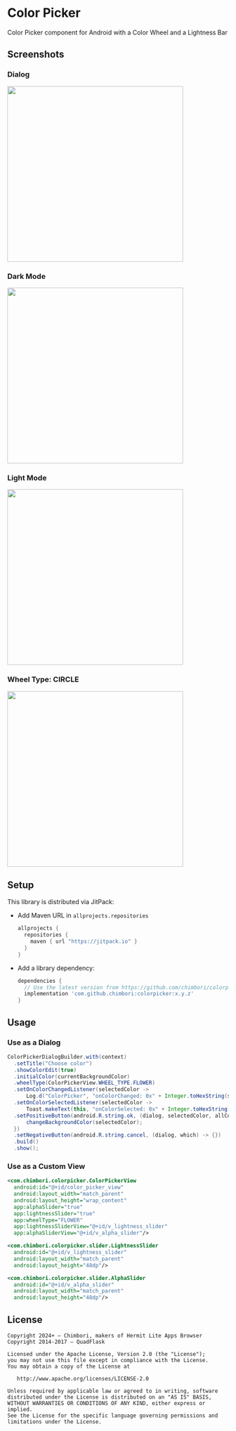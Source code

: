 # Color Picker

Color Picker component for Android with a Color Wheel and a Lightness Bar

## Screenshots

### Dialog

<img src="screenshots/dialog.webp" width="400">

### Dark Mode

<img src="screenshots/dark-mode.webp" width="400">

### Light Mode

<img src="screenshots/light-mode.webp" width="400">

### Wheel Type: CIRCLE

<img src="screenshots/wheel-type-circle.webp" width="400">

## Setup

This library is distributed via JitPack:

- Add Maven URL in `allprojects.repositories`

    ```groovy
    allprojects {
      repositories {
        maven { url "https://jitpack.io" }
      }
    }
    ```

- Add a library dependency:

    ```groovy
    dependencies {
      // Use the latest version from https://github.com/chimbori/colorpicker/releases .
      implementation 'com.github.chimbori:colorpicker:x.y.z'
    }
    ```

## Usage

### Use as a Dialog

```java
ColorPickerDialogBuilder.with(context)
  .setTitle("Choose color")
  .showColorEdit(true)
  .initialColor(currentBackgroundColor)
  .wheelType(ColorPickerView.WHEEL_TYPE.FLOWER)
  .setOnColorChangedListener(selectedColor ->
      Log.d("ColorPicker", "onColorChanged: 0x" + Integer.toHexString(selectedColor)))
  .setOnColorSelectedListener(selectedColor ->
      Toast.makeText(this, "onColorSelected: 0x" + Integer.toHexString(selectedColor), LENGTH_SHORT).show())
  .setPositiveButton(android.R.string.ok, (dialog, selectedColor, allColors) -> {
      changeBackgroundColor(selectedColor);
  })
  .setNegativeButton(android.R.string.cancel, (dialog, which) -> {})
  .build()
  .show();
```

### Use as a Custom View

```xml
<com.chimbori.colorpicker.ColorPickerView
  android:id="@+id/color_picker_view"
  android:layout_width="match_parent"
  android:layout_height="wrap_content"
  app:alphaSlider="true"
  app:lightnessSlider="true"
  app:wheelType="FLOWER"
  app:lightnessSliderView="@+id/v_lightness_slider"
  app:alphaSliderView="@+id/v_alpha_slider"/>

<com.chimbori.colorpicker.slider.LightnessSlider
  android:id="@+id/v_lightness_slider"
  android:layout_width="match_parent"
  android:layout_height="48dp"/>

<com.chimbori.colorpicker.slider.AlphaSlider
  android:id="@+id/v_alpha_slider"
  android:layout_width="match_parent"
  android:layout_height="48dp"/>
```

## License

```
Copyright 2024+ — Chimbori, makers of Hermit Lite Apps Browser
Copyright 2014-2017 — QuadFlask

Licensed under the Apache License, Version 2.0 (the "License");
you may not use this file except in compliance with the License.
You may obtain a copy of the License at

   http://www.apache.org/licenses/LICENSE-2.0

Unless required by applicable law or agreed to in writing, software
distributed under the License is distributed on an "AS IS" BASIS,
WITHOUT WARRANTIES OR CONDITIONS OF ANY KIND, either express or implied.
See the License for the specific language governing permissions and
limitations under the License.
```
